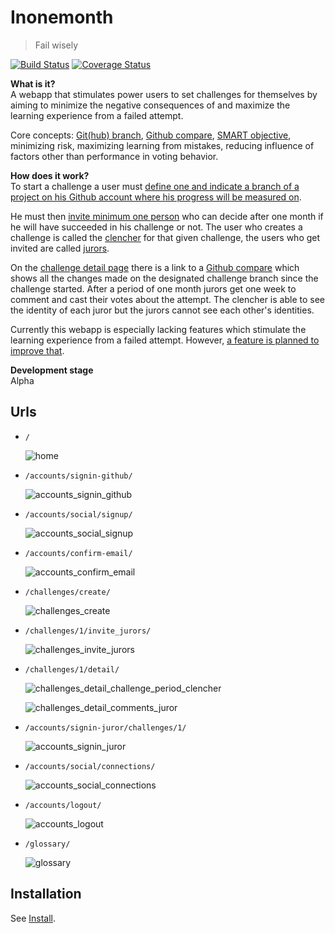 Inonemonth
==========
> Fail wisely

[![Build Status](https://travis-ci.org/RobrechtDR/inonemonth.png?branch=master)](https://travis-ci.org/RobrechtDR/inonemonth)
[![Coverage Status](https://coveralls.io/repos/RobrechtDR/inonemonth/badge.png?branch=master)](https://coveralls.io/r/RobrechtDR/inonemonth?branch=master)

**What is it?**   
A webapp that stimulates power users to set challenges for themselves by aiming to minimize the negative consequences of and maximize the learning experience from a failed attempt.

Core concepts: [Git(hub) branch](http://git-scm.com/book/ch3-1.html), [Github compare](https://raw.github.com/RobrechtDR/inonemonth/master/.misc/github_compare.png), [SMART objective](http://en.wikipedia.org/wiki/SMART_criteria#Developing_SMART_goals), minimizing risk, maximizing learning from mistakes, reducing influence of factors other than performance in voting behavior. 

**How does it work?**  
To start a challenge a user must [define one and indicate a branch of a project 
on his Github account where his progress will be measured on](https://raw.github.com/RobrechtDR/inonemonth/master/.misc/challenges_create.png). 

He must then [invite minimum one person](https://raw.github.com/RobrechtDR/inonemonth/master/.misc/challenges_invite_jurors.png) who can decide after one month if he will have succeeded in his challenge or not. 
The user who creates a challenge is called the [clencher](https://inonemonth.herokuapp.com/glossary/#clencher) for that given challenge, the users 
who get invited are called [jurors](https://inonemonth.herokuapp.com/glossary/#juror).

On the [challenge detail page](https://raw.github.com/RobrechtDR/inonemonth/master/.misc/challenges_detail_challenge_period_clencher.png) there is a link to a [Github compare](https://raw.github.com/RobrechtDR/inonemonth/master/.misc/github_compare.png) which shows all the changes made on the designated challenge 
branch since the challenge started. After a period of one month jurors get one week to comment and cast their votes about the attempt. The clencher is able to see the identity of each juror but the jurors cannot see each other's identities.

Currently this webapp is especially lacking features which stimulate 
the learning experience from a failed attempt. However, [a feature is 
planned to improve that](https://github.com/RobrechtDR/inonemonth/blob/master/TODO.rst#likely-coming-in-future-releases).

**Development stage**  
Alpha


Urls
----

* `/`

  ![home](https://raw.github.com/RobrechtDR/inonemonth/master/.misc/home.png)


* `/accounts/signin-github/`

  ![accounts_signin_github](https://raw.github.com/RobrechtDR/inonemonth/master/.misc/accounts_signin_github.png)


* `/accounts/social/signup/`

  ![accounts_social_signup](https://raw.github.com/RobrechtDR/inonemonth/master/.misc/accounts_social_signup.png)


* `/accounts/confirm-email/`

  ![accounts_confirm_email](https://raw.github.com/RobrechtDR/inonemonth/master/.misc/accounts_confirm_email.png)


* `/challenges/create/`

  ![challenges_create](https://raw.github.com/RobrechtDR/inonemonth/master/.misc/challenges_create.png)


* `/challenges/1/invite_jurors/`

  ![challenges_invite_jurors](https://raw.github.com/RobrechtDR/inonemonth/master/.misc/challenges_invite_jurors.png)


* `/challenges/1/detail/`

  ![challenges_detail_challenge_period_clencher](https://raw.github.com/RobrechtDR/inonemonth/master/.misc/challenges_detail_challenge_period_clencher.png)

  ![challenges_detail_comments_juror](https://raw.github.com/RobrechtDR/inonemonth/master/.misc/challenges_detail_comments_juror.png)


* `/accounts/signin-juror/challenges/1/`

  ![accounts_signin_juror](https://raw.github.com/RobrechtDR/inonemonth/master/.misc/accounts_signin_juror.png)


* `/accounts/social/connections/`

  ![accounts_social_connections](https://raw.github.com/RobrechtDR/inonemonth/master/.misc/accounts_social_connections.png)


* `/accounts/logout/`

  ![accounts_logout](https://raw.github.com/RobrechtDR/inonemonth/master/.misc/accounts_logout.png)

* `/glossary/`

  ![glossary](https://raw.github.com/RobrechtDR/inonemonth/master/.misc/glossary.png)


Installation
------------
See [Install](https://github.com/RobrechtDR/inonemonth/blob/master/INSTALL.markdown).
